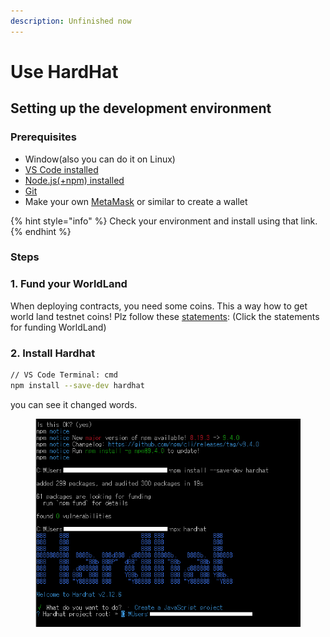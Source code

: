 ```yaml
---
description: Unfinished now
---
```


# Use HardHat

## Setting up the  development environment

### Prerequisites

* Window(also you can do it on Linux)
* [VS Code installed](https://code.visualstudio.com/download)
* [Node.js(+npm) installed](https://nodejs.org/en/)
* [Git](https://git-scm.com/downloads)
* Make your own [MetaMask](https://drive.google.com/file/d/1fHLjr5VJfe\_HaSFClLPb-psawsxb0SAo/view) or similar to create a wallet

{% hint style="info" %}
Check your environment and install using that link.
{% endhint %}

### Steps

### 1. Fund your WorldLand

When deploying contracts, you need some coins. This a way how to get world land testnet coins! Plz follow these [statements](https://ethworldland.gitbook.io/ethereum-worldland/use/how-to-send-and-receive-coins.): (Click the statements for funding WorldLand)

### 2. Install Hardhat

```bash
// VS Code Terminal: cmd
npm install --save-dev hardhat
```

you can see it changed words.

<figure><img src="../../../.gitbook/assets/create project.PNG" alt=""><figcaption></figcaption></figure>

